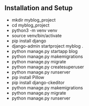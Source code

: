 ## Installation and Setup
- mkdir myblog_project
- cd myblog_project
- python3 -m venv venv
- source venv/bin/activate
- pip install django
- django-admin startproject myblog .
- python manage.py startapp blog
- python manage.py makemigrations
- python manage.py migrate
- python manage.py createsuperuser
- python manage.py runserver
- pip install Pillow
- pip install django-ckeditor
- python manage.py makemigrations
- python manage.py migrate
- python manage.py runserver
